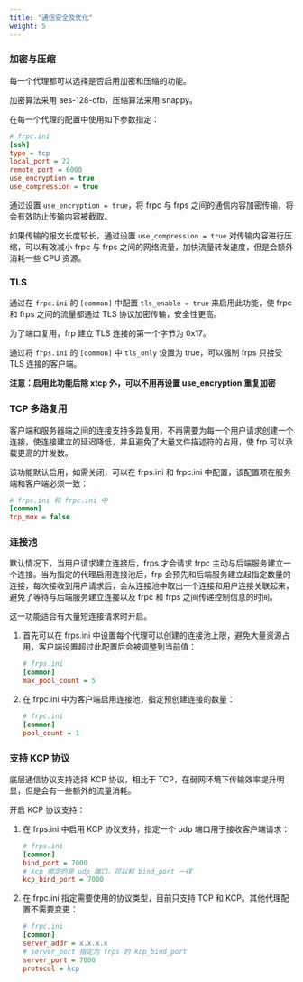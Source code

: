 ```yaml
---
title: "通信安全及优化"
weight: 5
---
```


### 加密与压缩

每一个代理都可以选择是否启用加密和压缩的功能。

加密算法采用 aes-128-cfb，压缩算法采用 snappy。

在每一个代理的配置中使用如下参数指定：

```ini
# frpc.ini
[ssh]
type = tcp
local_port = 22
remote_port = 6000
use_encryption = true
use_compression = true
```

通过设置 `use_encryption = true`，将 frpc 与 frps 之间的通信内容加密传输，将会有效防止传输内容被截取。

如果传输的报文长度较长，通过设置 `use_compression = true` 对传输内容进行压缩，可以有效减小 frpc 与 frps 之间的网络流量，加快流量转发速度，但是会额外消耗一些 CPU 资源。

### TLS

通过在 `frpc.ini` 的 `[common]` 中配置 `tls_enable = true` 来启用此功能，使 frpc 和 frps 之间的流量都通过 TLS 协议加密传输，安全性更高。

为了端口复用，frp 建立 TLS 连接的第一个字节为 0x17。

通过将 `frps.ini` 的 `[common]` 中 `tls_only` 设置为 true，可以强制 frps 只接受 TLS 连接的客户端。

**注意：启用此功能后除 xtcp 外，可以不用再设置 use_encryption 重复加密**

### TCP 多路复用

客户端和服务器端之间的连接支持多路复用，不再需要为每一个用户请求创建一个连接，使连接建立的延迟降低，并且避免了大量文件描述符的占用，使 frp 可以承载更高的并发数。

该功能默认启用，如需关闭，可以在 frps.ini 和 frpc.ini 中配置，该配置项在服务端和客户端必须一致：

```ini
# frps.ini 和 frpc.ini 中
[common]
tcp_mux = false
```

### 连接池

默认情况下，当用户请求建立连接后，frps 才会请求 frpc 主动与后端服务建立一个连接。当为指定的代理启用连接池后，frp 会预先和后端服务建立起指定数量的连接，每次接收到用户请求后，会从连接池中取出一个连接和用户连接关联起来，避免了等待与后端服务建立连接以及 frpc 和 frps 之间传递控制信息的时间。

这一功能适合有大量短连接请求时开启。

1. 首先可以在 frps.ini 中设置每个代理可以创建的连接池上限，避免大量资源占用，客户端设置超过此配置后会被调整到当前值：

    ```ini
    # frps.ini
    [common]
    max_pool_count = 5
    ```

2. 在 frpc.ini 中为客户端启用连接池，指定预创建连接的数量：

    ```ini
    # frpc.ini
    [common]
    pool_count = 1
    ```

### 支持 KCP 协议

底层通信协议支持选择 KCP 协议，相比于 TCP，在弱网环境下传输效率提升明显，但是会有一些额外的流量消耗。

开启 KCP 协议支持：

1. 在 frps.ini 中启用 KCP 协议支持，指定一个 udp 端口用于接收客户端请求：

    ```ini
    # frps.ini
    [common]
    bind_port = 7000
    # kcp 绑定的是 udp 端口，可以和 bind_port 一样
    kcp_bind_port = 7000
    ```

2. 在 frpc.ini 指定需要使用的协议类型，目前只支持 TCP 和 KCP。其他代理配置不需要变更：

    ```ini
    # frpc.ini
    [common]
    server_addr = x.x.x.x
    # server_port 指定为 frps 的 kcp_bind_port
    server_port = 7000
    protocol = kcp
    ```
